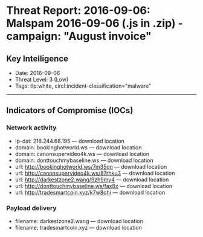 # Threat Report: 2016-09-06: Malspam 2016-09-06 (.js in .zip) - campaign: "August invoice"


## Key Intelligence
* Date: 2016-09-06
* Threat Level: 3 (Low)
* Tags: tlp:white, circl:incident-classification="malware"

---

## Indicators of Compromise (IOCs)
### Network activity
* ip-dst: 216.244.68.195 — download location
* domain: bookinghotworld.ws — download location
* domain: canonsupervideo4k.ws — download location
* domain: donttouchmybaseline.ws — download location
* url: http://bookinghotworld.ws/7m35qn — download location
* url: http://canonsupervideo4k.ws/87rhku3 — download location
* url: http://darkestzone2.wang/9zh9my4 — download location
* url: http://donttouchmybaseline.ws/fax8x — download location
* url: http://tradesmartcoin.xyz/k7w8qhi — download location

### Payload delivery
* filename: darkestzone2.wang — download location
* filename: tradesmartcoin.xyz — download location
